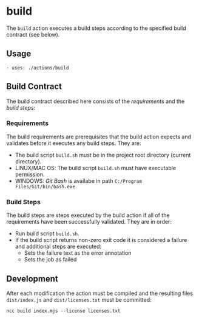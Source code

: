 # build

The `build` action executes a build steps according to the specified build contract (see below).

## Usage

```
- uses: ./actions/build
```

## Build Contract

The build contract described here consists of the _requirements_ and the _build steps_:

### Requirements

The build requirements are prerequisites that the build action expects and validates before it executes any build steps. They are:

-   The build script `build.sh` must be in the project root directory (current directory).
-   LINUX/MAC OS: The build script `build.sh` must have executable permission.
-   WINDOWS: _Git Bash_ is availabe in path `C:/Program Files/Git/bin/bash.exe`

### Build Steps

The build steps are steps executed by the build action if all of the requirements have been successfully validated. They are in order:

-   Run build script `build.sh`.
-   If the build script returns non-zero exit code it is considered a failure and additional steps are executed:
    -   Sets the failure text as the error annotation
    -   Sets the job as failed

## Development

After each modification the action must be compiled and the resulting files `dist/index.js` and `dist/licenses.txt` must be committed:

```
ncc build index.mjs --license licenses.txt
```
